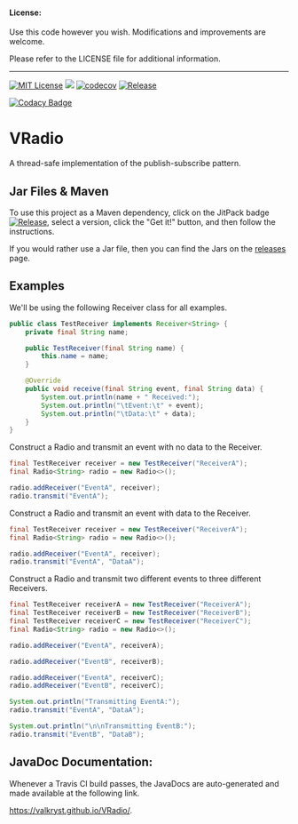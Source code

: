 #### License: 

Use this code however you wish. Modifications and improvements are welcome.

Please refer to the LICENSE file for additional information.

---

[![MIT License](https://img.shields.io/badge/license-MIT_License-green.svg)](https://github.com/Valkryst/VRadio/blob/master/LICENSE) ![](https://travis-ci.org/Valkryst/VRadio.svg?branch=master) [![codecov](https://codecov.io/gh/Valkryst/VRadio/branch/master/graph/badge.svg)](https://codecov.io/gh/Valkryst/VRadio) [![Release](https://jitpack.io/v/Valkryst/VRadio.svg)](https://jitpack.io/#Valkryst/VRadio)

[![Codacy Badge](https://api.codacy.com/project/badge/Grade/b81d597e25a043ee910b222524acd685)](https://www.codacy.com/app/Valkryst/VRadio?utm_source=github.com&amp;utm_medium=referral&amp;utm_content=Valkryst/VRadio&amp;utm_campaign=Badge_Grade)

# VRadio

A thread-safe implementation of the publish-subscribe pattern.

## Jar Files & Maven

To use this project as a Maven dependency, click on the JitPack badge [![Release](https://jitpack.io/v/Valkryst/VRadio.svg)](https://jitpack.io/#Valkryst/VRadio), select a version, click the "Get it!" button, and then follow the instructions.

If you would rather use a Jar file, then you can find the Jars on the [releases](https://github.com/Valkryst/VRadio/releases) page.


## Examples

We'll be using the following Receiver class for all examples.

```java
public class TestReceiver implements Receiver<String> {
    private final String name;

    public TestReceiver(final String name) {
        this.name = name;
    }

    @Override
    public void receive(final String event, final String data) {
        System.out.println(name + " Received:");
        System.out.println("\tEvent:\t" + event);
        System.out.println("\tData:\t" + data);
    }
}
```

Construct a Radio and transmit an event with no data to the Receiver.
```java
final TestReceiver receiver = new TestReceiver("ReceiverA");
final Radio<String> radio = new Radio<>();

radio.addReceiver("EventA", receiver);
radio.transmit("EventA");
```

Construct a Radio and transmit an event with data to the Receiver.
```java
final TestReceiver receiver = new TestReceiver("ReceiverA");
final Radio<String> radio = new Radio<>();

radio.addReceiver("EventA", receiver);
radio.transmit("EventA", "DataA");
```

Construct a Radio and transmit two different events to three different Receivers.
```java
final TestReceiver receiverA = new TestReceiver("ReceiverA");
final TestReceiver receiverB = new TestReceiver("ReceiverB");
final TestReceiver receiverC = new TestReceiver("ReceiverC");
final Radio<String> radio = new Radio<>();

radio.addReceiver("EventA", receiverA);

radio.addReceiver("EventB", receiverB);

radio.addReceiver("EventA", receiverC);
radio.addReceiver("EventB", receiverC);

System.out.println("Transmitting EventA:");
radio.transmit("EventA", "DataA");

System.out.println("\n\nTransmitting EventB:");
radio.transmit("EventB", "DataB");
```

## JavaDoc Documentation:

Whenever a Travis CI build passes, the JavaDocs are auto-generated and made available at the following link.

https://valkryst.github.io/VRadio/.
